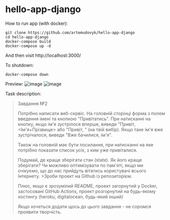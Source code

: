 # hello-app-django

How to run app (with docker):
```
git clone https://github.com/artemudovyk/hello-app-django
cd hello-app-django
docker-compose build
docker-compose up -d
```
And then visit http://localhost:3000/


To shutdown:
```
docker-compose down
```

Preview:
![image](https://user-images.githubusercontent.com/58283675/148697676-7b13f5a3-bd5d-4e1b-ace0-6a6a13585c94.png)
![image](https://user-images.githubusercontent.com/58283675/148697662-2a115351-ef62-4434-bd45-f0211fc4a2dd.png)


Task description:
>Завдання №2
>
>Потрібно написати веб-сервіс. На головній сторінці форма з полем введення імені та кнопкою "Привітатись". При натисканні на кнопку, якщо ім'я зустрілося вперше, виведи "Привіт, <Ім'я+Прізвище> або "Привіт, <email>" (на твій вибір). Якщо таке ім'я вже зустрічалося, виведи "Вже бачилися, ім'я".
>
>Також на головній має бути посилання, при натисканні на яке потрібно показати список усіх, з ким уже привіталися.
>
>Подумай, де краще зберігати стан (state). Як його краще зберігати? Чи можливо оптимізувати по пам'яті, якщо ми очікуємо, що до нас прийдуть вітатись користувачі всього Інтернету. >Зроби проект на Github із репозиторієм.
>
>Плюс, якщо є зрозумілий README, проект загорнутий у Docker, застосовані GitHub Actions, проект розгорнутий на будь-якому хостингу (heroku, digitalocean, будь-який інший)
>
>Якщо хочеться додати щось до цього завдання - не соромся проявити творчість.
